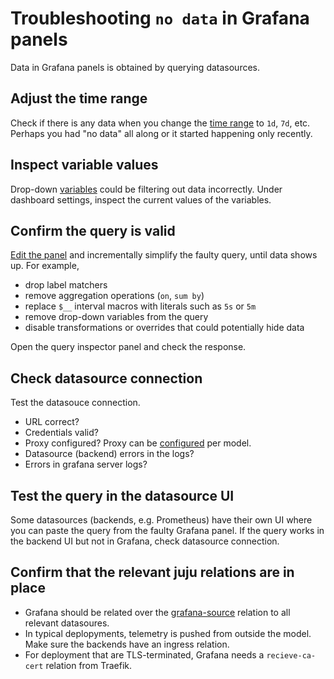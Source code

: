 # Troubleshooting `no data` in Grafana panels

Data in Grafana panels is obtained by querying datasources.

## Adjust the time range
Check if there is any data when you change the 
[time range](https://grafana.com/docs/grafana-cloud/visualizations/dashboards/use-dashboards/#set-dashboard-time-range)
to `1d`, `7d`, etc.
Perhaps you had "no data" all along or it started happening only recently.

## Inspect variable values
Drop-down [variables](https://grafana.com/docs/grafana/latest/dashboards/variables/)
could be filtering out data incorrectly.
Under dashboard settings, inspect the current values of the variables.

## Confirm the query is valid
[Edit the panel](https://grafana.com/docs/grafana/latest/panels-visualizations/panel-editor-overview/)
and incrementally simplify the faulty query, until data shows up.
For example,
- drop label matchers
- remove aggregation operations (`on`, `sum by`)
- replace `$__` interval macros with literals such as `5s` or `5m`
- remove drop-down variables from the query
- disable transformations or overrides that could potentially hide data

Open the query inspector panel and check the response.

## Check datasource connection
Test the datasouce connection.
- URL correct?
- Credentials valid?
- Proxy configured? Proxy can be [configured](https://documentation.ubuntu.com/juju/latest/reference/configuration/list-of-model-configuration-keys/#model-config-http-proxy) per model.
- Datasource (backend) errors in the logs?
- Errors in grafana server logs?

## Test the query in the datasource UI
Some datasources (backends, e.g. Prometheus) have their own UI where you can paste the query
from the faulty Grafana panel. If the query works in the backend UI but not in Grafana,
check datasource connection.

## Confirm that the relevant juju relations are in place
- Grafana should be related over the [grafana-source](https://charmhub.io/integrations/grafana_datasource) relation to all relevant datasoures.
- In typical deplopyments, telemetry is pushed from outside the model. Make sure the backends have an ingress relation.
- For deployment that are TLS-terminated, Grafana needs a `recieve-ca-cert` relation from Traefik.

